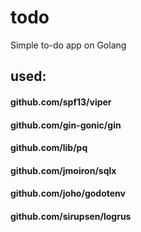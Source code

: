 # todo
Simple to-do app on Golang

## used:

#### github.com/spf13/viper
#### github.com/gin-gonic/gin
#### github.com/lib/pq
#### github.com/jmoiron/sqlx
#### github.com/joho/godotenv
#### github.com/sirupsen/logrus